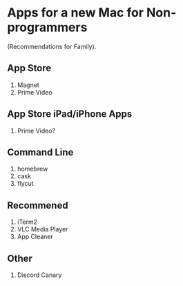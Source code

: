 # Apps for a new Mac for Non-programmers

(Recommendations for Family).


## App Store
1. Magnet
2. Prime Video

## App Store iPad/iPhone Apps
1. Prime Video?

## Command Line
1. homebrew
2. cask
  1. flycut

## Recommened
1. iTerm2
2. VLC Media Player
3. App Cleaner 


## Other
1. Discord Canary 
